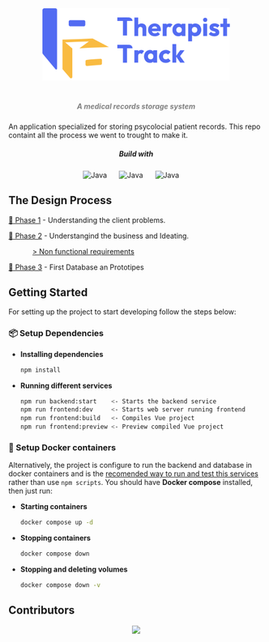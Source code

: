 <div align = "center">
  <img src="./TherapistTrackLogo.png" width="370px"><h1 align="center"> 
    <h5 align="center"> <i style="color:grey;"> 
   A medical records storage system</i> </h5>
</div>

An application specialized for storing psycolocial patient records. This repo containt all the process we went to trought to make it.

<div align = "center">
<h5 align = "center">Build with</h5>
<img align="center" alt="Java" width="40px" style="padding-right:20px;" src="https://cdn.jsdelivr.net/gh/devicons/devicon@latest/icons/vuejs/vuejs-original-wordmark.svg" />
<img align="center" alt="Java" width="40px" style="padding-right:20px;" src="https://cdn.jsdelivr.net/gh/devicons/devicon@latest/icons/nodejs/nodejs-original-wordmark.svg" />
<img align="center" alt="Java" width="40px" style="padding-right:20px;" src="https://cdn.jsdelivr.net/gh/devicons/devicon@latest/icons/mongodb/mongodb-original.svg" />
</div>

## The Design Process

[🔴 Phase 1](https://github.com/DanielRasho/TherapistTrack/tree/main/PreDesignFiles/phase1) - Understanding the client problems.

[🔴 Phase 2](https://github.com/DanielRasho/TherapistTrack/tree/main/PreDesignFiles/phase2) - Understangind the business and Ideating.

            [> Non functional requirements](https://github.com/DanielRasho/TherapistTrack/tree/main/PreDesignFiles/phase2/non_functional_requisites_logs)

[🔴 Phase 3](https://github.com/DanielRasho/TherapistTrack/tree/main/PreDesignFiles/phase3) - First Database an Prototipes

## Getting Started

For setting up the project to start developing follow the steps below:

### 📦 Setup Dependencies

- **Installing dependencies**
  
  ```bash
  npm install
  ```

- **Running different services**
  
  ```bash
  npm run backend:start    <- Starts the backend service
  npm run frontend:dev     <- Starts web server running frontend
  npm run frontend:build   <- Compiles Vue project
  npm run frontend:preview <- Preview compiled Vue project
  ```

### 🐋 Setup Docker containers

Alternatively, the project is configure to run the backend and database in docker containers and is the <u>recomended way to run and test this services</u> rather than use `npm scripts`. You should have **Docker compose** installed, then just run:



- **Starting containers**
  
  ```bash
  docker compose up -d
  ```

- **Stopping containers**
  
  ```bash
  docker compose down
  ```

- **Stopping and deleting volumes**
  
  ```bash
  docker compose down -v 
  ```

## Contributors

<div align="center"> 
<a href="https://github.com/DanielRasho/TherapistTrack/graphs/contributors">
  <img src="https://contrib.rocks/image?repo=DanielRasho/TherapistTrack" />
</a>
</div>
